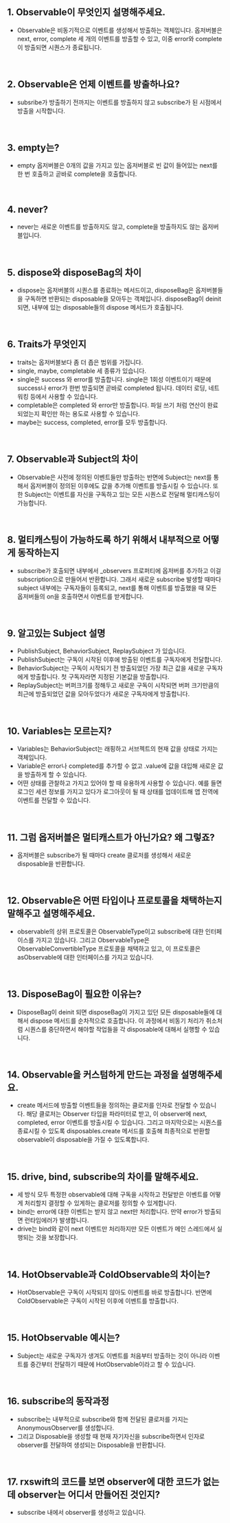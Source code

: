 ## 1. Observable이 무엇인지 설명해주세요.

- Observable은 비동기적으로 이벤트를 생성해서 방출하는 객체입니다. 옵저버블은 next, error, complete 세 개의 이벤트를 방출할 수 있고, 이중 error와 complete이 방출되면 시퀀스가 종료됩니다.

</br>

## 2. Observable은 언제 이벤트를 방출하나요?

- subsribe가 방출하기 전까지는 이벤트를 방출하지 않고 subscribe가 된 시점에서 방출을 시작합니다.

</br>

## 3. empty는?

- empty 옵저버블은 0개의 값을 가지고 있는 옵저버블로 빈 값이 들어있는 next를 한 번 호출하고 곧바로 complete을 호출합니다.

</br>

## 4. never?

- never는 새로운 이벤트를 방출하지도 않고, complete을 방출하지도 않는 옵저버블입니다.

</br>

## 5. dispose와 disposeBag의 차이

- dispose는 옵저버블의 시퀀스를 종료하는 메서드이고, disposeBag은 옵저버블들을 구독하면 반환되는 disposable을 모아두는 객체입니다. disposeBag이 deinit 되면, 내부에 있는 disposable들의 dispose 메서드가 호출됩니다.

</br>

## 6. Traits가 무엇인지

- traits는 옵저버블보다 좀 더 좁은 범위를 가집니다. 
- single, maybe, completable 세 종류가 있습니다. 
- single은 success 와 error를 방출합니다. single은 1회성 이벤트이기 때문에 success나 error가 한번 방출되면 곧바로 completed 됩니다. 데이터 로딩, 네트워킹 등에서 사용할 수 있습니다.
- completable은 completed 와 error만 방출합니다. 파일 쓰기 처럼 연산이 완료되었는지 확인만 하는 용도로 사용할 수 있습니다.
- maybe는 success, completed, error를 모두 방출합니다.

</br>

## 7. Observable과 Subject의 차이

- Observable은 사전에 정의된 이벤트들만 방출하는 반면에 Subject는 next를 통해서 옵저버블이 정의된 이후에도 값을 추가해 이벤트를 방출시킬 수 있습니다. 또한 Subject는 이벤트를 자신을 구독하고 있는 모든 시퀀스로 전달해 멀티캐스팅이 가능합니다.

<br/>

## 8. 멀티캐스팅이 가능하도록 하기 위해서 내부적으로 어떻게 동작하는지 

- subscribe가 호출되면 내부에서 \_observers 프로퍼티에 옵저버를 추가하고 이걸 subscription으로 만들어서 반환합니다. 그래서 새로운 subscribe 발생할 때마다 subject 내부에는 구독자들이 등록되고, next를 통해 이벤트를 방출했을 때 모든 옵저버들의 on을 호출하면서 이벤트를 받게합니다.

<br/>

## 9. 알고있는 Subject 설명

- PublishSubject, BehaviorSubject, ReplaySubject 가 있습니다.
- PublishSubject는 구독이 시작된 이후에 방출된 이벤트를 구독자에게 전달합니다.
- BehaviorSubject는 구독이 시작되기 전 방출되었던 가장 최근 값을 새로운 구독자에게 방출합니다. 첫 구독자라면 지정된 기본값을 방출합니다. 
- ReplaySubject는 버퍼크기를 정해두고 새로운 구독이 시작되면 버퍼 크기만큼의 최근에 방출되었던 값을 모아두었다가 새로운 구독자에게 방출합니다. 

<br/>

## 10. Variables는 모르는지?

- Variables는 BehaviorSubject는 래핑하고 서브젝트의 현재 값을 상태로 가지는 객체입니다. 
- Variable은 error나 completed를 추가할 수 없고 .value에 값을 대입해 새로운 값을 방출하게 할 수 있습니다.
- 어떤 상태를 관찰하고 가지고 있어야 할 때 유용하게 사용할 수 있습니다. 예를 들면 로그인 세션 정보를 가지고 있다가 로그아웃이 될 때 상태를 업데이트해 앱 전역에 이벤트를 전달할 수 있습니다.

<br/>

## 11. 그럼 옵저버블은 멀티캐스트가 아닌가요? 왜 그렇죠?

- 옵저버블은 subscribe가 될 때마다 create 클로저를 생성해서 새로운 disposable을 반환합니다.

<br/>

## 12. Observable은 어떤 타입이나 프로토콜을 채택하는지 말해주고 설명해주세요.

- observable의 상위 프로토콜은 ObservableType이고 subscribe에 대한 인터페이스를 가지고 있습니다. 그리고 ObservableType은 ObservableConvertibleType 프로토콜을 채택하고 있고, 이 프로토콜은 asObservable에 대한 인터페이스를 가지고 있습니다.

<br/>

## 13. DisposeBag이 필요한 이유는?

- DisposeBag이 deinit 되면 disposeBag이 가지고 있던 모든 disposable들에 대해서 dispose 메서드를 순차적으로 호출합니다. 이 과정에서 비동기 처리가 취소처럼 시퀀스를 중단하면서 해야할 작업들을 각 disposable에 대해서 실행할 수 있습니다.

<br/>

## 14. Observable을 커스텀하게 만드는 과정을 설명해주세요.

- create 메서드에 방출할 이벤트들을 정의하는 클로저를 인자로 전달할 수 있습니다. 해당 클로저는 Observer 타입을 파라미터로 받고, 이 observer에 next, completed, error 이벤트를 방출시킬 수 있습니다. 그리고 마지막으로는 시퀀스를 종료시킬 수 있도록 disposables.create 메서드를 호출해 최종적으로 반환할 observable이 disposable을 가질 수 있도록합니다.

<br/>

## 15. drive, bind, subscribe의 차이를 말해주세요.

- 세 방식 모두 특정한 observable에 대해 구독을 시작하고 전달받은 이벤트를 어떻게 처리할지 결정할 수 있게하는 클로저를 정의할 수 있게합니다. 
- bind는 error에 대한 이벤트는 받지 않고 next만 처리합니다. 만약 error가 방출되면 런타임에러가 발생합니다. 
- drive는 bind와 같이 next 이벤트만 처리하지만 모든 이벤트가 메인 스레드에서 실행되는 것을 보장합니다. 

<br/>

## 14. HotObservable과 ColdObservable의 차이는?

- HotObservable은 구독이 시작되지 않아도 이벤트를 바로 방출합니다. 반면에 ColdObservable은 구독이 시작된 이후에 이벤트를 방출합니다.

<br/>

## 15. HotObservable 예시는?

- Subject는 새로운 구독자가 생겨도 이벤트를 처음부터 방출하는 것이 아니라 이벤트를 중간부터 전달하기 때문에 HotObservable이라고 할 수 있습니다. 

<br/>

## 16. subscribe의 동작과정

- subscribe는 내부적으로 subscribe와 함께 전달된 클로저를 가지는 AnonymousObserver를 생성합니다.
- 그리고 Disposable을 생성할 때 현재 자기자신을 subscribe하면서 인자로 observer를 전달하여 생성되는 Disposable을 반환합니다. 

<br/>

## 17. rxswift의 코드를 보면 observer에 대한 코드가 없는데 observer는 어디서 만들어진 것인지?

- subscribe 내에서 observer를 생성하고 있습니다.

<br/>
